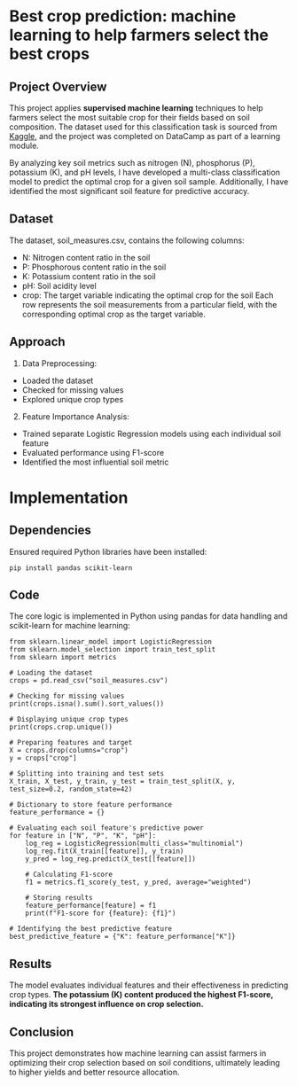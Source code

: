 # Best crop prediction: machine learning to help farmers select the best crops

## Project Overview

This project applies **supervised machine learning** techniques to help farmers select the most suitable crop for their fields based on soil composition. The dataset used for this classification task is sourced from [Kaggle](https://www.kaggle.com/datasets/atharvaingle/crop-recommendation-dataset), and the project was completed on DataCamp as part of a learning module.

By analyzing key soil metrics such as nitrogen (N), phosphorus (P), potassium (K), and pH levels, I have developed a multi-class classification model to predict the optimal crop for a given soil sample. Additionally, I have identified the most significant soil feature for predictive accuracy.

## Dataset

The dataset, soil_measures.csv, contains the following columns:

- N: Nitrogen content ratio in the soil
- P: Phosphorous content ratio in the soil
- K: Potassium content ratio in the soil
- pH: Soil acidity level
- crop: The target variable indicating the optimal crop for the soil
Each row represents the soil measurements from a particular field, with the corresponding optimal crop as the target variable.

## Approach

1. Data Preprocessing:
  - Loaded the dataset
  - Checked for missing values
  - Explored unique crop types
2. Feature Importance Analysis:
  - Trained separate Logistic Regression models using each individual soil feature
  - Evaluated performance using F1-score
  - Identified the most influential soil metric

# Implementation

## Dependencies
Ensured required Python libraries have been installed:

```pip install pandas scikit-learn ```

## Code
The core logic is implemented in Python using pandas for data handling and scikit-learn for machine learning:

``` import pandas as pd
from sklearn.linear_model import LogisticRegression
from sklearn.model_selection import train_test_split
from sklearn import metrics

# Loading the dataset
crops = pd.read_csv("soil_measures.csv")

# Checking for missing values
print(crops.isna().sum().sort_values())

# Displaying unique crop types
print(crops.crop.unique())

# Preparing features and target
X = crops.drop(columns="crop")
y = crops["crop"]

# Splitting into training and test sets
X_train, X_test, y_train, y_test = train_test_split(X, y, test_size=0.2, random_state=42)

# Dictionary to store feature performance
feature_performance = {}

# Evaluating each soil feature's predictive power
for feature in ["N", "P", "K", "pH"]:
    log_reg = LogisticRegression(multi_class="multinomial")
    log_reg.fit(X_train[[feature]], y_train)
    y_pred = log_reg.predict(X_test[[feature]])
    
    # Calculating F1-score
    f1 = metrics.f1_score(y_test, y_pred, average="weighted")
    
    # Storing results
    feature_performance[feature] = f1
    print(f"F1-score for {feature}: {f1}")

# Identifying the best predictive feature
best_predictive_feature = {"K": feature_performance["K"]}
```

## Results

The model evaluates individual features and their effectiveness in predicting crop types.
**The potassium (K) content produced the highest F1-score, indicating its strongest influence on crop selection.**


## Conclusion

This project demonstrates how machine learning can assist farmers in optimizing their crop selection based on soil conditions, ultimately leading to higher yields and better resource allocation.
